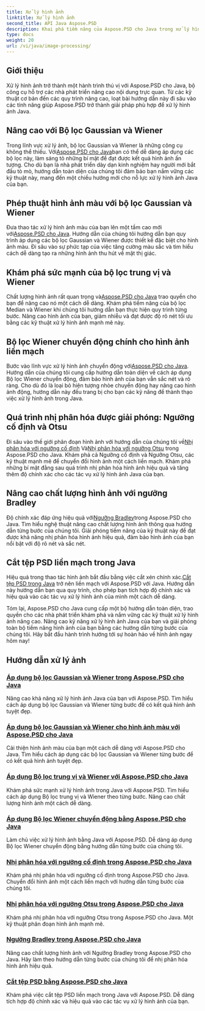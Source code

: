 ```yaml
---
title: Xử lý hình ảnh
linktitle: Xử lý hình ảnh
second_title: API Java Aspose.PSD
description: Khai phá tiềm năng của Aspose.PSD cho Java trong xử lý hình ảnh. Tìm hiểu cách áp dụng các bộ lọc Gaussian, Wiener, Median và Motion Wiener theo từng bước.
type: docs
weight: 20
url: /vi/java/image-processing/
---
```

## Giới thiệu

Xử lý hình ảnh trở thành một hành trình thú vị với Aspose.PSD cho Java, bộ công cụ hỗ trợ các nhà phát triển nâng cao nội dung trực quan. Từ các kỹ thuật cơ bản đến các quy trình nâng cao, loạt bài hướng dẫn này đi sâu vào các tính năng giúp Aspose.PSD trở thành giải pháp phù hợp để xử lý hình ảnh Java.

## Nâng cao với Bộ lọc Gaussian và Wiener

 Trong lĩnh vực xử lý ảnh, bộ lọc Gaussian và Wiener là những công cụ không thể thiếu. Với[Aspose.PSD cho Java](./apply-gaussian-wiener-filters/)bạn có thể dễ dàng áp dụng các bộ lọc này, làm sáng tỏ những bí mật để đạt được kết quả hình ảnh ấn tượng. Cho dù bạn là nhà phát triển dày dạn kinh nghiệm hay người mới bắt đầu tò mò, hướng dẫn toàn diện của chúng tôi đảm bảo bạn nắm vững các kỹ thuật này, mang đến một chiều hướng mới cho nỗ lực xử lý hình ảnh Java của bạn.

## Phép thuật hình ảnh màu với bộ lọc Gaussian và Wiener

 Đưa thao tác xử lý hình ảnh màu của bạn lên một tầm cao mới với[Aspose.PSD cho Java](./apply-gaussian-wiener-filters-color-image/). Hướng dẫn của chúng tôi hướng dẫn bạn quy trình áp dụng các bộ lọc Gaussian và Wiener được thiết kế đặc biệt cho hình ảnh màu. Đi sâu vào sự phức tạp của việc tăng cường màu sắc và tìm hiểu cách dễ dàng tạo ra những hình ảnh thu hút về mặt thị giác.

## Khám phá sức mạnh của bộ lọc trung vị và Wiener

 Chất lượng hình ảnh rất quan trọng và[Aspose.PSD cho Java](./apply-median-wiener-filters/) trao quyền cho bạn để nâng cao nó một cách dễ dàng. Khám phá tiềm năng của bộ lọc Median và Wiener khi chúng tôi hướng dẫn bạn thực hiện quy trình từng bước. Nâng cao hình ảnh của bạn, giảm nhiễu và đạt được độ rõ nét tối ưu bằng các kỹ thuật xử lý hình ảnh mạnh mẽ này.

## Bộ lọc Wiener chuyển động chính cho hình ảnh liền mạch

 Bước vào lĩnh vực xử lý hình ảnh chuyển động với[Aspose.PSD cho Java](./apply-motion-wiener-filters/). Hướng dẫn của chúng tôi cung cấp hướng dẫn toàn diện về cách áp dụng Bộ lọc Wiener chuyển động, đảm bảo hình ảnh của bạn vẫn sắc nét và rõ ràng. Cho dù đó là loại bỏ hiện tượng nhòe chuyển động hay nâng cao hình ảnh động, hướng dẫn này đều trang bị cho bạn các kỹ năng để thành thạo việc xử lý hình ảnh trong Java.

## Quá trình nhị phân hóa được giải phóng: Ngưỡng cố định và Otsu

 Đi sâu vào thế giới phân đoạn hình ảnh với hướng dẫn của chúng tôi về[Nhị phân hóa với ngưỡng cố định](./binarization-fixed-threshold/) Và[Nhị phân hóa với ngưỡng Otsu](./binarization-otsu-threshold/) trong Aspose.PSD cho Java. Khám phá cả Ngưỡng cố định và Ngưỡng Otsu, các kỹ thuật mạnh mẽ để chuyển đổi hình ảnh một cách liền mạch. Khám phá những bí mật đằng sau quá trình nhị phân hóa hình ảnh hiệu quả và tăng thêm độ chính xác cho các tác vụ xử lý hình ảnh Java của bạn.

## Nâng cao chất lượng hình ảnh với ngưỡng Bradley

 Độ chính xác đáp ứng hiệu quả với[Ngưỡng Bradley](./bradley-thresholding/)trong Aspose.PSD cho Java. Tìm hiểu nghệ thuật nâng cao chất lượng hình ảnh thông qua hướng dẫn từng bước của chúng tôi. Giải phóng tiềm năng của kỹ thuật này để đạt được khả năng nhị phân hóa hình ảnh hiệu quả, đảm bảo hình ảnh của bạn nổi bật với độ rõ nét và sắc nét.

## Cắt tệp PSD liền mạch trong Java

 Hiệu quả trong thao tác hình ảnh bắt đầu bằng việc cắt xén chính xác.[Cắt tệp PSD trong Java](./crop-psd-file/) trở nên liền mạch với Aspose.PSD với Java. Hướng dẫn này hướng dẫn bạn qua quy trình, cho phép bạn tích hợp độ chính xác và hiệu quả vào các tác vụ xử lý hình ảnh của mình một cách dễ dàng.

Tóm lại, Aspose.PSD cho Java cung cấp một bộ hướng dẫn toàn diện, trao quyền cho các nhà phát triển khám phá và nắm vững các kỹ thuật xử lý hình ảnh nâng cao. Nâng cao kỹ năng xử lý hình ảnh Java của bạn và giải phóng toàn bộ tiềm năng hình ảnh của bạn bằng các hướng dẫn từng bước của chúng tôi. Hãy bắt đầu hành trình hướng tới sự hoàn hảo về hình ảnh ngay hôm nay!
## Hướng dẫn xử lý ảnh
### [Áp dụng bộ lọc Gaussian và Wiener trong Aspose.PSD cho Java](./apply-gaussian-wiener-filters/)
Nâng cao khả năng xử lý hình ảnh Java của bạn với Aspose.PSD. Tìm hiểu cách áp dụng bộ lọc Gaussian và Wiener từng bước để có kết quả hình ảnh tuyệt đẹp.
### [Áp dụng bộ lọc Gaussian và Wiener cho hình ảnh màu với Aspose.PSD cho Java](./apply-gaussian-wiener-filters-color-image/)
Cải thiện hình ảnh màu của bạn một cách dễ dàng với Aspose.PSD cho Java. Tìm hiểu cách áp dụng các bộ lọc Gaussian và Wiener từng bước để có kết quả hình ảnh tuyệt đẹp.
### [Áp dụng Bộ lọc trung vị và Wiener với Aspose.PSD cho Java](./apply-median-wiener-filters/)
Khám phá sức mạnh xử lý hình ảnh trong Java với Aspose.PSD. Tìm hiểu cách áp dụng Bộ lọc trung vị và Wiener theo từng bước. Nâng cao chất lượng hình ảnh một cách dễ dàng.
### [Áp dụng Bộ lọc Wiener chuyển động bằng Aspose.PSD cho Java](./apply-motion-wiener-filters/)
Làm chủ việc xử lý hình ảnh bằng Java với Aspose.PSD. Dễ dàng áp dụng Bộ lọc Wiener chuyển động bằng hướng dẫn từng bước của chúng tôi.
### [Nhị phân hóa với ngưỡng cố định trong Aspose.PSD cho Java](./binarization-fixed-threshold/)
Khám phá nhị phân hóa với ngưỡng cố định trong Aspose.PSD cho Java. Chuyển đổi hình ảnh một cách liền mạch với hướng dẫn từng bước của chúng tôi.
### [Nhị phân hóa với ngưỡng Otsu trong Aspose.PSD cho Java](./binarization-otsu-threshold/)
Khám phá nhị phân hóa với ngưỡng Otsu trong Aspose.PSD cho Java. Một kỹ thuật phân đoạn hình ảnh mạnh mẽ.
### [Ngưỡng Bradley trong Aspose.PSD cho Java](./bradley-thresholding/)
Nâng cao chất lượng hình ảnh với Ngưỡng Bradley trong Aspose.PSD cho Java. Hãy làm theo hướng dẫn từng bước của chúng tôi để nhị phân hóa hình ảnh hiệu quả.
### [Cắt tệp PSD bằng Aspose.PSD cho Java](./crop-psd-file/)
Khám phá việc cắt tệp PSD liền mạch trong Java với Aspose.PSD. Dễ dàng tích hợp độ chính xác và hiệu quả vào các tác vụ xử lý hình ảnh của bạn.